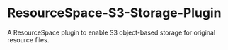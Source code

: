 # ResourceSpace-S3-Storage-Plugin
A ResourceSpace plugin to enable S3 object-based storage for original resource files.
